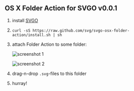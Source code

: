 ## OS X Folder Action for SVGO v0.0.1

1. install [SVGO](https://github.com/svg/svgo)
2. `curl -sS https://raw.github.com/svg/svgo-osx-folder-action/install.sh | sh`
3. attach Folder Action to some folder:

    ![screenshot 1](https://raw.github.com/svg/svgo-osx-folder-action/master/screenshots/1.png)

    ![screenshot 2](https://raw.github.com/svg/svgo-osx-folder-action/master/screenshots/2.png)

4. drag-n-drop `.svg`-files to this folder
5. hurray!